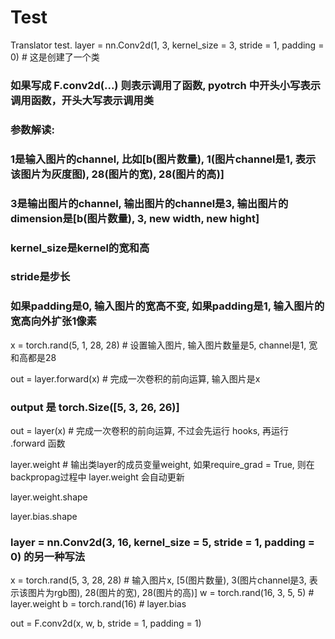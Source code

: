# Test
Translator test.
layer = nn.Conv2d(1, 3, kernel_size = 3, stride = 1, padding = 0) # 这是创建了一个类
### 如果写成 F.conv2d(...) 则表示调用了函数, pyotrch 中开头小写表示调用函数，开头大写表示调用类
###  参数解读:
###  1是输入图片的channel, 比如[b(图片数量), 1(图片channel是1, 表示该图片为灰度图), 28(图片的宽), 28(图片的高)]
###  3是输出图片的channel, 输出图片的channel是3, 输出图片的dimension是[b(图片数量), 3, new width, new hight]
###  kernel_size是kernel的宽和高
###  stride是步长
###  如果padding是0, 输入图片的宽高不变, 如果padding是1, 输入图片的宽高向外扩张1像素

x = torch.rand(5, 1, 28, 28) # 设置输入图片, 输入图片数量是5, channel是1, 宽和高都是28

out = layer.forward(x) # 完成一次卷积的前向运算, 输入图片是x
### output 是 torch.Size([5, 3, 26, 26)]

out = layer(x)  # 完成一次卷积的前向运算, 不过会先运行 hooks, 再运行 .forward 函数

layer.weight # 输出类layer的成员变量weight, 如果require_grad = True, 则在backpropag过程中 layer.weight 会自动更新

layer.weight.shape

layer.bias.shape




###  layer = nn.Conv2d(3, 16, kernel_size = 5, stride = 1, padding = 0) 的另一种写法
x = torch.rand(5, 3, 28, 28) # 输入图片x, [5(图片数量), 3(图片channel是3, 表示该图片为rgb图), 28(图片的宽), 28(图片的高)]
w = torch.rand(16, 3, 5, 5) # layer.weight
b = torch.rand(16) # layer.bias

out = F.conv2d(x, w, b, stride = 1, padding = 1)

